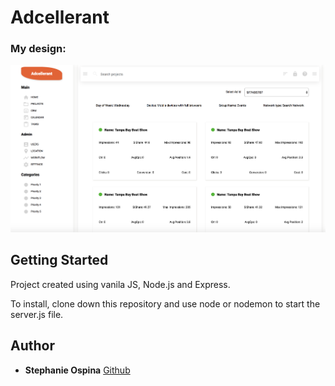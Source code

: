 # Adcellerant

### My design:

![Project Screenshot](public/design.png) 


## Getting Started
Project created using vanila JS, Node.js and Express. 

To install, clone down this repository and use node or nodemon to start the server.js file.


## Author

* **Stephanie Ospina** [Github](https://github.com/sospinar21/)
